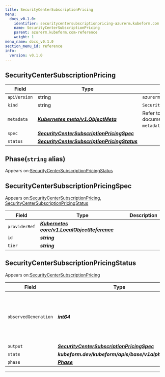```yaml
---
title: SecurityCenterSubscriptionPricing
menu:
  docs_v0.1.0:
    identifier: securitycentersubscriptionpricing-azurerm.kubeform.com
    name: SecurityCenterSubscriptionPricing
    parent: azurerm.kubeform.com-reference
    weight: 1
menu_name: docs_v0.1.0
section_menu_id: reference
info:
  version: v0.1.0
---
```


## SecurityCenterSubscriptionPricing
| Field | Type | Description |
| ------ | ----- | ----------- |
| `apiVersion` | string | `azurerm.kubeform.com/v1alpha1` |
|    `kind` | string | `SecurityCenterSubscriptionPricing` |
| `metadata` | ***[Kubernetes meta/v1.ObjectMeta](https://kubernetes.io/docs/reference/generated/kubernetes-api/v1.13/#objectmeta-v1-meta)***|Refer to the Kubernetes API documentation for the fields of the `metadata` field.|
| `spec` | ***[SecurityCenterSubscriptionPricingSpec](#securitycentersubscriptionpricingspec)***||
| `status` | ***[SecurityCenterSubscriptionPricingStatus](#securitycentersubscriptionpricingstatus)***||
## Phase(`string` alias)

Appears on:[SecurityCenterSubscriptionPricingStatus](#securitycentersubscriptionpricingstatus)

## SecurityCenterSubscriptionPricingSpec

Appears on:[SecurityCenterSubscriptionPricing](#securitycentersubscriptionpricing), [SecurityCenterSubscriptionPricingStatus](#securitycentersubscriptionpricingstatus)

| Field | Type | Description |
| ------ | ----- | ----------- |
| `providerRef` | ***[Kubernetes core/v1.LocalObjectReference](https://kubernetes.io/docs/reference/generated/kubernetes-api/v1.13/#localobjectreference-v1-core)***||
| `id` | ***string***||
| `tier` | ***string***||
## SecurityCenterSubscriptionPricingStatus

Appears on:[SecurityCenterSubscriptionPricing](#securitycentersubscriptionpricing)

| Field | Type | Description |
| ------ | ----- | ----------- |
| `observedGeneration` | ***int64***| ***(Optional)*** Resource generation, which is updated on mutation by the API Server.|
| `output` | ***[SecurityCenterSubscriptionPricingSpec](#securitycentersubscriptionpricingspec)***| ***(Optional)*** |
| `state` | ***kubeform.dev/kubeform/apis/base/v1alpha1.State***| ***(Optional)*** |
| `phase` | ***[Phase](#phase)***| ***(Optional)*** |
---
